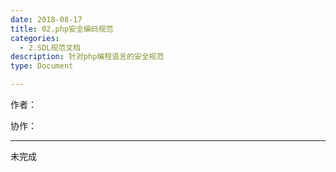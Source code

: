 ```yaml
---
date: 2018-08-17
title: 02.php安全编码规范
categories:
  - 2.SDL规范文档
description: 针对php编程语言的安全规范
type: Document

---
```


作者：

协作：

-------

未完成